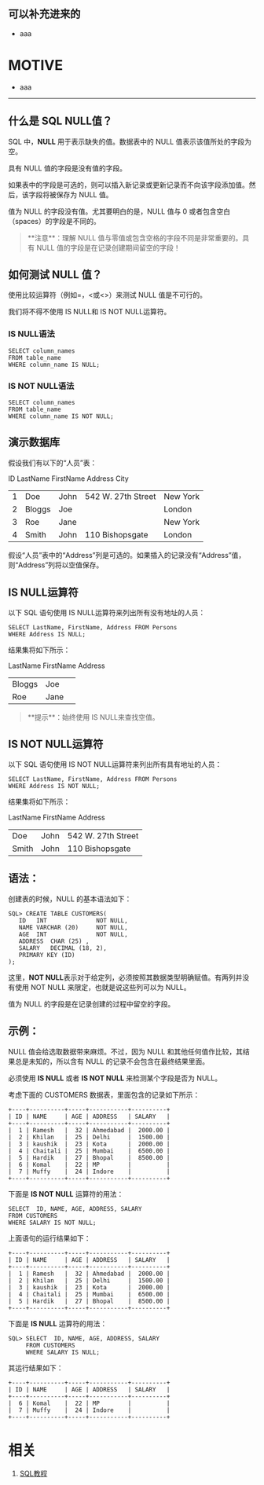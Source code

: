 





## 可以补充进来的






  * aaa




# MOTIVE






  * aaa





* * *





## 什么是 SQL NULL值？


SQL 中，**NULL** 用于表示缺失的值。数据表中的 NULL 值表示该值所处的字段为空。

具有 NULL 值的字段是没有值的字段。

如果表中的字段是可选的，则可以插入新记录或更新记录而不向该字段添加值。然后，该字段将被保存为 NULL 值。

值为 NULL 的字段没有值。尤其要明白的是，NULL 值与 0 或者包含空白（spaces）的字段是不同的。


<blockquote>**注意**：理解 NULL 值与零值或包含空格的字段不同是非常重要的。具有 NULL 值的字段是在记录创建期间留空的字段！</blockquote>




## 如何测试 NULL 值？


使用比较运算符（例如=，<或<>）来测试 NULL 值是不可行的。

我们将不得不使用 IS NULL和 IS NOT NULL运算符。


### IS NULL语法




    SELECT column_names
    FROM table_name
    WHERE column_name IS NULL;




### IS NOT NULL语法




    SELECT column_names
    FROM table_name
    WHERE column_name IS NOT NULL;




## 演示数据库


假设我们有以下的“人员”表：
<table >
<tbody >
<tr >
ID
LastName
FirstName
Address
City
</tr>
<tr >

<td >1
</td>

<td >Doe
</td>

<td >John
</td>

<td >542 W. 27th Street
</td>

<td >New York
</td>
</tr>
<tr >

<td >2
</td>

<td >Bloggs
</td>

<td >Joe
</td>

<td >
</td>

<td >London
</td>
</tr>
<tr >

<td >3
</td>

<td >Roe
</td>

<td >Jane
</td>

<td >
</td>

<td >New York
</td>
</tr>
<tr >

<td >4
</td>

<td >Smith
</td>

<td >John
</td>

<td >110 Bishopsgate
</td>

<td >London
</td>
</tr>
</tbody>
</table>
假设“人员”表中的“Address”列是可选的。如果插入的记录没有“Address”值，则“Address”列将以空值保存。


## IS NULL运算符


以下 SQL 语句使用 IS NULL运算符来列出所有没有地址的人员：


    SELECT LastName, FirstName, Address FROM Persons
    WHERE Address IS NULL;


结果集将如下所示：
<table >
<tbody >
<tr >
LastName
FirstName
Address
</tr>
<tr >

<td >Bloggs
</td>

<td >Joe
</td>

<td >
</td>
</tr>
<tr >

<td >Roe
</td>

<td >Jane
</td>

<td >
</td>
</tr>
</tbody>
</table>


<blockquote>**提示**：始终使用 IS NULL来查找空值。</blockquote>




## IS NOT NULL运算符


以下 SQL 语句使用 IS NOT NULL运算符来列出所有具有地址的人员：


    SELECT LastName, FirstName, Address FROM Persons
    WHERE Address IS NOT NULL;


结果集将如下所示：
<table >
<tbody >
<tr >
LastName
FirstName
Address
</tr>
<tr >

<td >Doe
</td>

<td >John
</td>

<td >542 W. 27th Street
</td>
</tr>
<tr >

<td >Smith
</td>

<td >John
</td>

<td >110 Bishopsgate
</td>
</tr>
</tbody>
</table>


## 语法：


创建表的时候，NULL 的基本语法如下：


    SQL> CREATE TABLE CUSTOMERS(
       ID   INT              NOT NULL,
       NAME VARCHAR (20)     NOT NULL,
       AGE  INT              NOT NULL,
       ADDRESS  CHAR (25) ,
       SALARY   DECIMAL (18, 2),
       PRIMARY KEY (ID)
    );


这里，**NOT NULL**表示对于给定列，必须按照其数据类型明确赋值。有两列并没有使用 NOT NULL 来限定，也就是说这些列可以为 NULL。

值为 NULL 的字段是在记录创建的过程中留空的字段。


## 示例：


NULL 值会给选取数据带来麻烦。不过，因为 NULL 和其他任何值作比较，其结果总是未知的，所以含有 NULL 的记录不会包含在最终结果里面。

必须使用 **IS NULL** 或者 **IS NOT NULL** 来检测某个字段是否为 NULL。

考虑下面的 CUSTOMERS 数据表，里面包含的记录如下所示：


    +----+----------+-----+-----------+----------+
    | ID | NAME     | AGE | ADDRESS   | SALARY   |
    +----+----------+-----+-----------+----------+
    |  1 | Ramesh   |  32 | Ahmedabad |  2000.00 |
    |  2 | Khilan   |  25 | Delhi     |  1500.00 |
    |  3 | kaushik  |  23 | Kota      |  2000.00 |
    |  4 | Chaitali |  25 | Mumbai    |  6500.00 |
    |  5 | Hardik   |  27 | Bhopal    |  8500.00 |
    |  6 | Komal    |  22 | MP        |          |
    |  7 | Muffy    |  24 | Indore    |          |
    +----+----------+-----+-----------+----------+


下面是 **IS NOT NULL** 运算符的用法：


    SELECT  ID, NAME, AGE, ADDRESS, SALARY
    FROM CUSTOMERS
    WHERE SALARY IS NOT NULL;


上面语句的运行结果如下：


    +----+----------+-----+-----------+----------+
    | ID | NAME     | AGE | ADDRESS   | SALARY   |
    +----+----------+-----+-----------+----------+
    |  1 | Ramesh   |  32 | Ahmedabad |  2000.00 |
    |  2 | Khilan   |  25 | Delhi     |  1500.00 |
    |  3 | kaushik  |  23 | Kota      |  2000.00 |
    |  4 | Chaitali |  25 | Mumbai    |  6500.00 |
    |  5 | Hardik   |  27 | Bhopal    |  8500.00 |
    +----+----------+-----+-----------+----------+


下面是 **IS NULL** 运算符的用法：


    SQL> SELECT  ID, NAME, AGE, ADDRESS, SALARY
         FROM CUSTOMERS
         WHERE SALARY IS NULL;


其运行结果如下：


    +----+----------+-----+-----------+----------+
    | ID | NAME     | AGE | ADDRESS   | SALARY   |
    +----+----------+-----+-----------+----------+
    |  6 | Komal    |  22 | MP        |          |
    |  7 | Muffy    |  24 | Indore    |          |
    +----+----------+-----+-----------+----------+




















# 相关


1. [SQL教程](https://www.w3cschool.cn/sql/)
